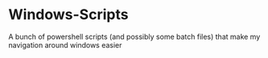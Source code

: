 # Windows-Scripts
A bunch of powershell scripts (and possibly some batch files) that make my navigation around windows easier
